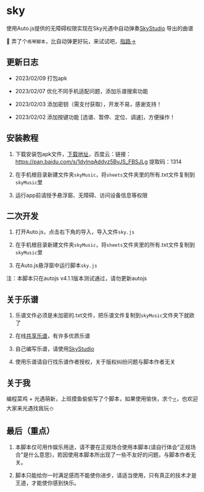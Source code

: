 # sky

使用Auto.js提供的无障碍权限实现在Sky光遇中自动弹奏[SkyStudio](https://play.google.com/store/apps/details?id=com.Maple.SkyStudio) 导出的曲谱

👋 弄了个`练琴脚本`，比自动弹更好玩，来试试吧，[指路→](https://github.com/Liang2uv/sky_practice)

## 更新日志

- 2023/02/09 打包apk

- 2023/02/07 优化不同手机适配问题，添加乐谱搜索功能

- 2023/02/03 添加密钥（需支付获取），开发不易，感谢支持！

- 2023/02/02 添加按键功能 [选谱、暂停、定位、调速]，方便操作！

## 安装教程

1. 下载安装包apk文件，[下载地址](https://github.com/Liang2uv/sky/releases)，百度云：链接：https://pan.baidu.com/s/1dvlnqAddvz5BvJS_FBSJLg 提取码：1314

2. 在手机根目录新建文件夹`skyMusic`，将`sheets`文件夹里的所有.txt文件复制到`skyMusic`里

3. 运行app前请授予悬浮窗、无障碍、访问设备信息等权限

## 二次开发

1. 打开Auto.js，点击右下角的导入，导入文件`sky.js`

2. 在手机根目录新建文件夹`skyMusic`，将`sheets`文件夹里的所有.txt文件复制到`skyMusic`里

3. 在Auto.js悬浮窗中运行脚本`sky.js`

注：本脚本只在autojs v4.1.1版本测试通过，请勿更新autojs

## 关于乐谱

1. 乐谱文件必须是未加密的.txt文件，把乐谱文件复制到`skyMusic`文件夹下就欧了

2. 在线[共享乐谱](https://github.com/StageGuard/SkyAutoPlayerScript/tree/master/shared_sheets)，有许多优质乐谱

3. 自己编写乐谱，请使用[SkyStudio](https://play.google.com/store/apps/details?id=com.Maple.SkyStudio) 

2. 使用乐谱请自行找乐谱作者授权，关于版权纠纷问题与脚本作者无关

## 关于我

编程菜鸡 + 光遇萌新，上班摸鱼偷偷写了个脚本，如果使用愉快，求个[⭐](https://github.com/Liang2uv/sky)，也欢迎大家来光遇找我玩⛄

## 最后（重点）

1. 本脚本仅可用作娱乐用途，请不要在正规场合使用本脚本(请自行体会\"正规场合\"是什么意思)，若因使用本脚本所出现了一些不友好的问题，与脚本作者无关。

2. 脚本只能给你一时满足感而不能使你进步，请适当使用，只有真正的技术才是王道，才能使你感到快乐。